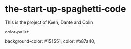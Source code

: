 # the-start-up-spaghetti-code

This is the project of Koen, Dante and Colin

color-pallet:

background-color: #154551;
color: #b87a40;

